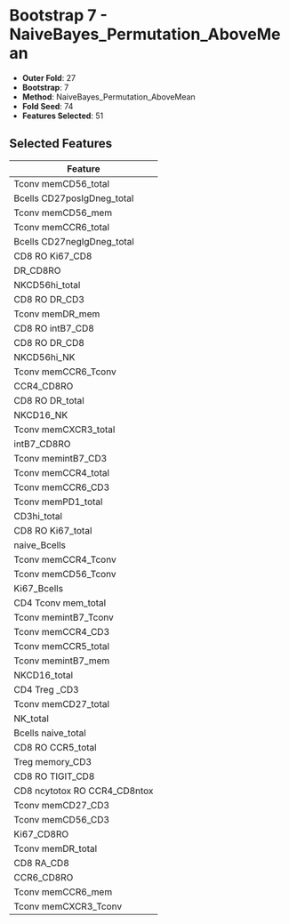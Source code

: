 # Bootstrap 7 - NaiveBayes_Permutation_AboveMean

- **Outer Fold**: 27
- **Bootstrap**: 7
- **Method**: NaiveBayes_Permutation_AboveMean
- **Fold Seed**: 74
- **Features Selected**: 51

## Selected Features

| Feature |
|---------|
| Tconv memCD56_total |
| Bcells CD27posIgDneg_total |
| Tconv memCD56_mem |
| Tconv memCCR6_total |
| Bcells CD27negIgDneg_total |
| CD8 RO Ki67_CD8 |
| DR_CD8RO |
| NKCD56hi_total |
| CD8 RO DR_CD3 |
| Tconv memDR_mem |
| CD8 RO intB7_CD8 |
| CD8 RO DR_CD8 |
| NKCD56hi_NK |
| Tconv memCCR6_Tconv |
| CCR4_CD8RO |
| CD8 RO DR_total |
| NKCD16_NK |
| Tconv memCXCR3_total |
| intB7_CD8RO |
| Tconv memintB7_CD3 |
| Tconv memCCR4_total |
| Tconv memCCR6_CD3 |
| Tconv memPD1_total |
| CD3hi_total |
| CD8 RO Ki67_total |
| naive_Bcells |
| Tconv memCCR4_Tconv |
| Tconv memCD56_Tconv |
| Ki67_Bcells |
| CD4 Tconv mem_total |
| Tconv memintB7_Tconv |
| Tconv memCCR4_CD3 |
| Tconv memCCR5_total |
| Tconv memintB7_mem |
| NKCD16_total |
| CD4 Treg _CD3 |
| Tconv memCD27_total |
| NK_total |
| Bcells naive_total |
| CD8 RO CCR5_total |
| Treg memory_CD3 |
| CD8 RO TIGIT_CD8 |
| CD8 ncytotox RO CCR4_CD8ntox |
| Tconv memCD27_CD3 |
| Tconv memCD56_CD3 |
| Ki67_CD8RO |
| Tconv memDR_total |
| CD8 RA_CD8 |
| CCR6_CD8RO |
| Tconv memCCR6_mem |
| Tconv memCXCR3_Tconv |
